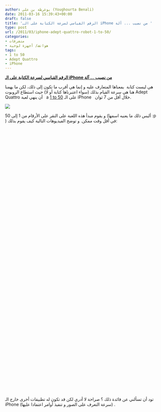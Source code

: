 ```yaml
---
author: يوغرطة بن علي (Youghourta Benali)
date: 2011-03-16 15:39:43+00:00
draft: false
title: 'الرقم القياسي لسرعة الكتابة على الـ iPhone من نصيب ... آلة '
type: post
url: /2011/03/iphone-adept-quattro-robot-1-to-50/
categories:
- متفرقات
- هواتف/ أجهزة لوحية
tags:
- 1 to 50
- Adept Quattro
- iPhone
---
```


**[الرقم القياسي لسرعة الكتابة على الـ iPhone من نصيب ... آلة](http://www.it-scoop.com/2011/03/iphone-adept-quattro-robot-1-to-50)**


هي ليست كتابة  بمعناها المتعارف عليه و إنما هي أقرب ما تكون إلى ذلك، لكن ما يهمنا هنا هي سرعة القيام بذلك (سواء اعتبرناها كتابة أو لا) حيث استطاع الروبوت Adept Quattro أن ينهي لعبة   a [1 to 50](http://itunes.apple.com/app/1to50/id390866379?mt=8) على الـ iPhone   خلال أقل من 7 ثوان.

[![](http://www.it-scoop.com/wp-content/uploads/2011/03/iPhone-1to50.jpg)
](http://www.it-scoop.com/2011/03/iphone-adept-quattro-robot-1-to-50)

و يقوم مبدأ هذه اللعبة على النقر على الأرقام من 1 إلى 50 (أليس ذلك ما يعنيه اسمها :p ) في أقل وقت ممكن. و توضح الفيديوهات التالية كيف يقوم بذلك:




<object width="560" height="349"><embed src="http://www.youtube.com/v/kGSLwy9ptgk?fs=1&hl=fr_FR&rel=0" allowscriptaccess="always" height="349" width="560" allowfullscreen="true" type="application/x-shockwave-flash"></embed></object>


<!-- more -->




<object width="640" height="510"><embed src="http://www.youtube.com/v/SmqDHPhaO2s?fs=1&hl=fr_FR&rel=0" allowscriptaccess="always" height="510" width="640" allowfullscreen="true" type="application/x-shockwave-flash"></embed></object>


تود أن تسألني عن فائدة ذلك ؟ صراحة لا أدري لكن قد تكون له تطبيقات أخرى خارج الـ iPhone (سرعة التعرف على الصور و تنفيذ أوامر اعتمادا عليها) .



